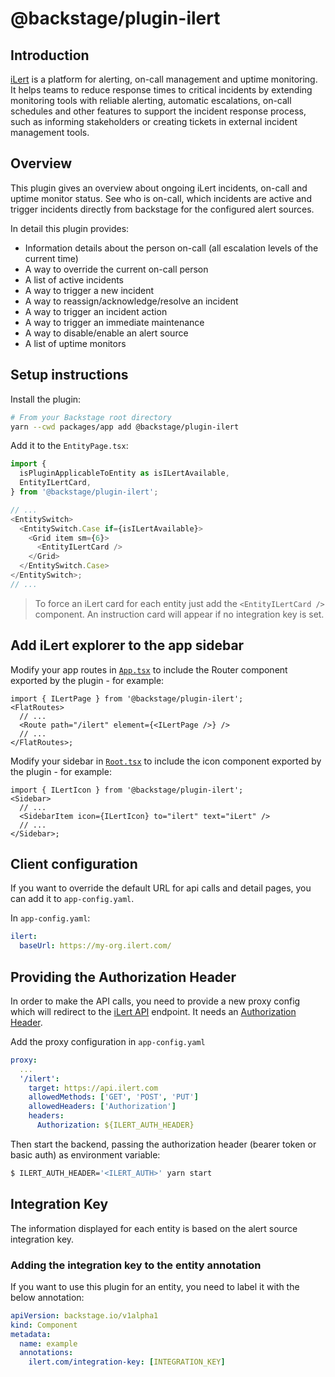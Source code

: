 # @backstage/plugin-ilert

## Introduction

[iLert](https://www.ilert.com) is a platform for alerting, on-call management and uptime monitoring. It helps teams to reduce response times to critical incidents by extending monitoring tools with reliable alerting, automatic escalations, on-call schedules and other features to support the incident response process, such as informing stakeholders or creating tickets in external incident management tools.

## Overview

This plugin gives an overview about ongoing iLert incidents, on-call and uptime monitor status.
See who is on-call, which incidents are active and trigger incidents directly from backstage for the configured alert sources.

In detail this plugin provides:

- Information details about the person on-call (all escalation levels of the current time)
- A way to override the current on-call person
- A list of active incidents
- A way to trigger a new incident
- A way to reassign/acknowledge/resolve an incident
- A way to trigger an incident action
- A way to trigger an immediate maintenance
- A way to disable/enable an alert source
- A list of uptime monitors

## Setup instructions

Install the plugin:

```bash
# From your Backstage root directory
yarn --cwd packages/app add @backstage/plugin-ilert
```

Add it to the `EntityPage.tsx`:

```ts
import {
  isPluginApplicableToEntity as isILertAvailable,
  EntityILertCard,
} from '@backstage/plugin-ilert';

// ...
<EntitySwitch>
  <EntitySwitch.Case if={isILertAvailable}>
    <Grid item sm={6}>
      <EntityILertCard />
    </Grid>
  </EntitySwitch.Case>
</EntitySwitch>;
// ...
```

> To force an iLert card for each entity just add the `<EntityILertCard />` component. An instruction card will appear if no integration key is set.

## Add iLert explorer to the app sidebar

Modify your app routes in [`App.tsx`](https://github.com/backstage/backstage/blob/master/packages/app/src/App.tsx) to include the Router component exported by the plugin - for example:

```tsx
import { ILertPage } from '@backstage/plugin-ilert';
<FlatRoutes>
  // ...
  <Route path="/ilert" element={<ILertPage />} />
  // ...
</FlatRoutes>;
```

Modify your sidebar in [`Root.tsx`](https://github.com/backstage/backstage/blob/master/packages/app/src/components/Root/Root.tsx) to include the icon component exported by the plugin - for example:

```tsx
import { ILertIcon } from '@backstage/plugin-ilert';
<Sidebar>
  // ...
  <SidebarItem icon={ILertIcon} to="ilert" text="iLert" />
  // ...
</Sidebar>;
```

## Client configuration

If you want to override the default URL for api calls and detail pages, you can add it to `app-config.yaml`.

In `app-config.yaml`:

```yaml
ilert:
  baseUrl: https://my-org.ilert.com/
```

## Providing the Authorization Header

In order to make the API calls, you need to provide a new proxy config which will redirect to the [iLert API](https://api.ilert.com/api-docs/) endpoint. It needs an [Authorization Header](https://api.ilert.com/api-docs/#section/Authentication).

Add the proxy configuration in `app-config.yaml`

```yaml
proxy:
  ...
  '/ilert':
    target: https://api.ilert.com
    allowedMethods: ['GET', 'POST', 'PUT']
    allowedHeaders: ['Authorization']
    headers:
      Authorization: ${ILERT_AUTH_HEADER}
```

Then start the backend, passing the authorization header (bearer token or basic auth) as environment variable:

```bash
$ ILERT_AUTH_HEADER='<ILERT_AUTH>' yarn start
```

## Integration Key

The information displayed for each entity is based on the alert source integration key.

### Adding the integration key to the entity annotation

If you want to use this plugin for an entity, you need to label it with the below annotation:

```yml
apiVersion: backstage.io/v1alpha1
kind: Component
metadata:
  name: example
  annotations:
    ilert.com/integration-key: [INTEGRATION_KEY]
```
